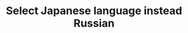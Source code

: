 ---
title: 'Select Japanese language instead Russian'
redirect_to:
  - 'https://discuss.pencil2d.org/t/select-japanese-language-instead-russian/1338'
---